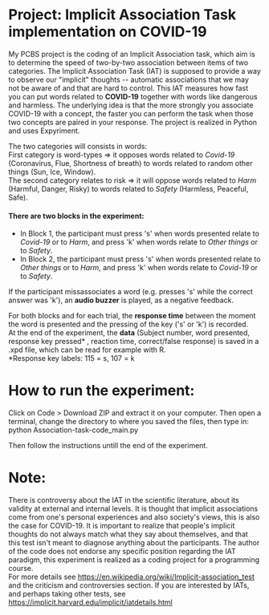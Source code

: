 # Project: Implicit Association Task implementation on COVID-19

My PCBS project is the coding of an Implicit Association task, which aim is to determine the speed of two-by-two association between items of two categories. 
The Implicit Association Task (IAT) is supposed to provide a way to observe our "implicit" thoughts -- automatic associations that we may not be aware of and that are hard to control. This IAT measures how fast you can put words related to **COVID-19** together with words like dangerous and harmless. The underlying idea is that the more strongly you associate COVID-19 with a concept, the faster you can perform the task when those two concepts are paired in your response.
The project is realized in Python and uses Expyriment.

The two categories will consists in words:  
First category is word-types => it opposes words related to *Covid-19* (Coronavirus, Flue, Shortness of breath) to words related to random other things (Sun, Ice, Window).  
The second category relates to risk => it will oppose words related to *Harm* (Harmful, Danger, Risky) to words related to *Safety* (Harmless, Peaceful, Safe).

#### There are two blocks in the experiment:
* In Block 1, the participant must press 's' when words presented relate to *Covid-19* or to *Harm*, and press 'k' when words relate to *Other things* or to *Safety*.  
* In Block 2, the participant must press 's' when words presented relate to *Other things* or to *Harm*, and press 'k' when words relate to *Covid-19* or to *Safety*.

If the participant missassociates a word (e.g. presses 's' while the correct answer was 'k'), an **audio buzzer** is played, as a negative feedback.

For both blocks and for each trial, the **response time** between the moment the word is presented and the pressing of the key ('s' or 'k') is recorded.  
At the end of the experiment, the **data** (Subject number, word presented, response key pressed* , reaction time, correct/false response) is saved in a .xpd file, which can be read for example with R.  
*Response key labels: 115 = s, 107 = k
  

# How to run the experiment:
Click on Code > Download ZIP and extract it on your computer. Then open a terminal, change the directory to where you saved the files, then type in: python Association-task-code_main.py

Then follow the instructions untill the end of the experiment. 
  
# Note: 
There is controversy about the IAT in the scientific literature, about its validity at external and internal levels. 
It is thought that implicit associations come from one's personal experiences and also society's views, this is also the case for COVID-19. It is important to realize that people's implicit thoughts do not always match what they say about themselves, and that this test isn't meant to diagnose anything about the participants.
The author of the code does not endorse any specific position regarding the IAT paradigm, this experiment is realized as a coding project for a programming course.  
For more details see https://en.wikipedia.org/wiki/Implicit-association_test and the criticism and controversies section.
If you are interested by IATs, and perhaps taking other tests, see https://implicit.harvard.edu/implicit/iatdetails.html


